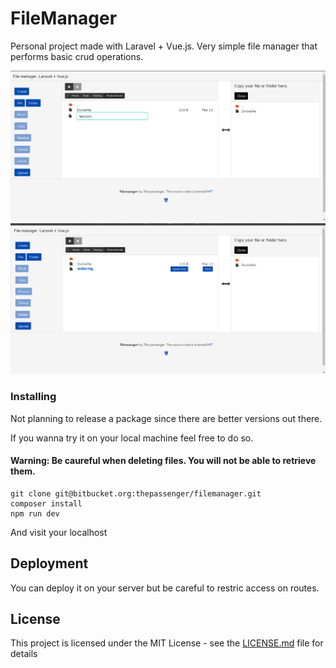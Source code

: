 # FileManager

Personal project made with Laravel + Vue.js. Very simple file manager that performs basic crud operations.

![Alt text](/public/images/create.png?raw=true "Optional Title")
![Alt text](/public/images/avatar-save.png?raw=true "Optional Title")


### Installing

Not planning to release a package since there are better versions out there.

If you wanna try it on your local machine feel free to do so.

#### Warning: Be caureful when deleting files. You will not be able to retrieve them.

```
git clone git@bitbucket.org:thepassenger/filemanager.git
composer install
npm run dev
```

And visit your localhost

## Deployment

You can deploy it on your server but be careful to restric access on routes.

## License

This project is licensed under the MIT License - see the [LICENSE.md](LICENSE.md) file for details
